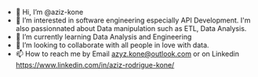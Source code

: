 - 👋 Hi, I’m @aziz-kone
- 👀 I’m interested in software engineering especially API Development. I'm also passionnated about Data manipulation such as ETL, Data Analysis.
- 🌱 I’m currently learning Data Analysis and Engineering 
- 💞️ I’m looking to collaborate with all people in love with data.
- 📫 How to reach me by Email azyz.kone@outlook.com or on Linkedin https://www.linkedin.com/in/aziz-rodrigue-kone/


<!---
aziz-kone/aziz-kone is a ✨ special ✨ repository because its `README.md` (this file) appears on your GitHub profile.
You can click the Preview link to take a look at your changes.
--->
